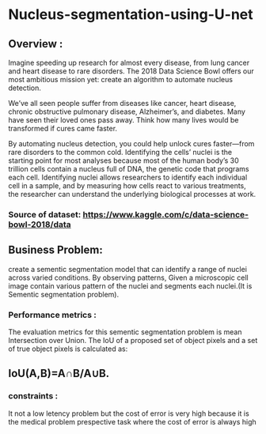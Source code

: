 # Nucleus-segmentation-using-U-net

## Overview :
Imagine speeding up research for almost every disease, from lung cancer and heart disease to rare disorders. The 2018 Data Science Bowl offers our most ambitious mission yet: create an algorithm to automate nucleus detection.

We’ve all seen people suffer from diseases like cancer, heart disease, chronic obstructive pulmonary disease, Alzheimer’s, and diabetes. Many have seen their loved ones pass away. Think how many lives would be transformed if cures came faster.

By automating nucleus detection, you could help unlock cures faster—from rare disorders to the common cold.
Identifying the cells’ nuclei is the starting point for most analyses because most of the human body’s 30 trillion cells contain a nucleus full of DNA, the genetic code that programs each cell. Identifying nuclei allows researchers to identify each individual cell in a sample, and by measuring how cells react to various treatments, the researcher can understand the underlying biological processes at work.
### Source of dataset: https://www.kaggle.com/c/data-science-bowl-2018/data
## Business Problem: 
   create a sementic segmentation model that can identify a range of nuclei across varied conditions. By observing patterns, Given a microscopic cell image contain various pattern of the nuclei and segments each nuclei.(It is Sementic segmentation problem).
### Performance metrics :
  The evaluation metrics for this sementic segmentation problem is mean Intersection over Union. The IoU of a proposed set of object pixels and a set of true object pixels is calculated as:
  ##                     IoU(A,B)=A∩B/A∪B.
  ### constraints :
   It not a low letency problem but the cost of error is very high because it is the medical problem prespective task where the cost of error is always high
   
   

